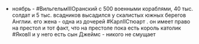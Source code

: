 * ноябрь - #ВильгельмIIIОранский с 500 военными кораблями, 40 тыс. солдат и 5 тыс. всадников высадился у скалистых южных берегов Англии. его жена - одна из дочерей #КарлIIСтюарт . он имеет право на престол и тот факт, что на престоле пока есть король католик #ЯковII и у него есть сын Джеймс - никого не смущает